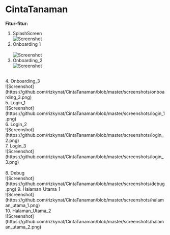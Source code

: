 # CintaTanaman

**Fitur-fitur:**<br />
1. SplashScreen<br />
![Screenshot](https://github.com/rizkynat/CintaTanaman/blob/master/screenshots/splashscreen.png)<br/>
2. Onboarding 1<br /><br/>
![Screenshot](https://github.com/rizkynat/CintaTanaman/blob/master/screenshots/onboarding_1.png)<br/>
3. Onboarding_2 <br />
![Screenshot](https://github.com/rizkynat/CintaTanaman/blob/master/screenshots/onboarding_2.png)
<br/>
4. Onboarding_3 <br />
![Screenshot](https://github.com/rizkynat/CintaTanaman/blob/master/screenshots/onboarding_3.png)
<br/>
5. Login_1 <br />
![Screenshot](https://github.com/rizkynat/CintaTanaman/blob/master/screenshots/login_1.png)
<br/>
6. Login_2 <br />
![Screenshot](https://github.com/rizkynat/CintaTanaman/blob/master/screenshots/login_2.png)
<br/>
7. Login_3 <br />
![Screenshot](https://github.com/rizkynat/CintaTanaman/blob/master/screenshots/login_3.png)
<br/>
<br/>
8. Debug <br />
![Screenshot](https://github.com/rizkynat/CintaTanaman/blob/master/screenshots/debug.png)
9. Halaman_Utama_1 <br />
![Screenshot](https://github.com/rizkynat/CintaTanaman/blob/master/screenshots/halaman_utama_1.png)
<br/>
10. Halaman_Utama_2 <br />
![Screenshot](https://github.com/rizkynat/CintaTanaman/blob/master/screenshots/halaman_utama_2.png)



